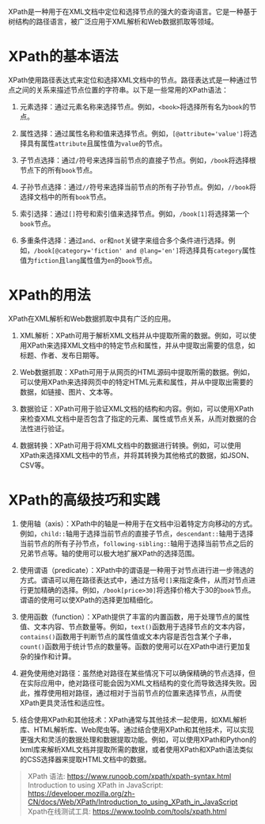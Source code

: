 XPath是一种用于在XML文档中定位和选择节点的强大的查询语言。它是一种基于树结构的路径语言，被广泛应用于XML解析和Web数据抓取等领域。

# XPath的基本语法

XPath使用路径表达式来定位和选择XML文档中的节点。路径表达式是一种通过节点之间的关系来描述节点位置的字符串。以下是一些常用的XPath语法：

1. 元素选择：通过元素名称来选择节点。例如，`<book>`将选择所有名为`book`的节点。

2. 属性选择：通过属性名称和值来选择节点。例如，`[@attribute='value']`将选择具有属性`attribute`且属性值为`value`的节点。

3. 子节点选择：通过`/`符号来选择当前节点的直接子节点。例如，`/book`将选择根节点下的所有`book`节点。

4. 子孙节点选择：通过`//`符号来选择当前节点的所有子孙节点。例如，`//book`将选择文档中的所有`book`节点。

5. 索引选择：通过`[]`符号和索引值来选择节点。例如，`/book[1]`将选择第一个`book`节点。

6. 多重条件选择：通过`and`、`or`和`not`关键字来组合多个条件进行选择。例如，`/book[@category='fiction' and @lang='en']`将选择具有`category`属性值为`fiction`且`lang`属性值为`en`的`book`节点。

# XPath的用法

XPath在XML解析和Web数据抓取中具有广泛的应用。

1. XML解析：XPath可用于解析XML文档并从中提取所需的数据。例如，可以使用XPath来选择XML文档中的特定节点和属性，并从中提取出需要的信息，如标题、作者、发布日期等。

2. Web数据抓取：XPath可用于从网页的HTML源码中提取所需的数据。例如，可以使用XPath来选择网页中的特定HTML元素和属性，并从中提取出需要的数据，如链接、图片、文本等。

3. 数据验证：XPath可用于验证XML文档的结构和内容。例如，可以使用XPath来检查XML文档中是否包含了指定的元素、属性或节点关系，从而对数据的合法性进行验证。

4. 数据转换：XPath可用于将XML文档中的数据进行转换。例如，可以使用XPath来选择XML文档中的节点，并将其转换为其他格式的数据，如JSON、CSV等。

# XPath的高级技巧和实践

1. 使用轴（axis）：XPath中的轴是一种用于在文档中沿着特定方向移动的方式。例如，`child::`轴用于选择当前节点的直接子节点，`descendant::`轴用于选择当前节点的所有子孙节点，`following-sibling::`轴用于选择当前节点之后的兄弟节点等。轴的使用可以极大地扩展XPath的选择范围。

2. 使用谓语（predicate）：XPath中的谓语是一种用于对节点进行进一步筛选的方式。谓语可以用在路径表达式中，通过方括号`[]`来指定条件，从而对节点进行更加精确的选择。例如，`/book[price>30]`将选择价格大于30的`book`节点。谓语的使用可以使XPath的选择更加精细化。

3. 使用函数（function）：XPath提供了丰富的内置函数，用于处理节点的属性值、文本内容、节点数量等。例如，`text()`函数用于选择节点的文本内容，`contains()`函数用于判断节点的属性值或文本内容是否包含某个子串，`count()`函数用于统计节点的数量等。函数的使用可以在XPath中进行更加复杂的操作和计算。

4. 避免使用绝对路径：虽然绝对路径在某些情况下可以确保精确的节点选择，但在实际应用中，绝对路径可能会因为XML文档结构的变化而导致选择失败。因此，推荐使用相对路径，通过相对于当前节点的位置来选择节点，从而使XPath更具灵活性和适应性。

5. 结合使用XPath和其他技术：XPath通常与其他技术一起使用，如XML解析库、HTML解析库、Web爬虫等。通过结合使用XPath和其他技术，可以实现更强大和灵活的数据处理和数据提取功能。例如，可以使用XPath和Python的lxml库来解析XML文档并提取所需的数据，或者使用XPath和XPath语法类似的CSS选择器来提取HTML文档中的数据。

>XPath 语法: https://www.runoob.com/xpath/xpath-syntax.html
Introduction to using XPath in JavaScript: https://developer.mozilla.org/zh-CN/docs/Web/XPath/Introduction_to_using_XPath_in_JavaScript
Xpath在线测试工具: https://www.toolnb.com/tools/xpath.html
